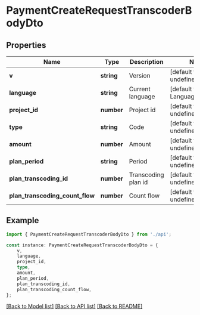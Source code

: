 # PaymentCreateRequestTranscoderBodyDto


## Properties

Name | Type | Description | Notes
------------ | ------------- | ------------- | -------------
**v** | **string** | Version | [default to undefined]
**language** | **string** | Current language | [default to LanguageEnum_En]
**project_id** | **number** | Project id | [default to undefined]
**type** | **string** | Code | [default to undefined]
**amount** | **number** | Amount | [default to undefined]
**plan_period** | **string** | Period | [default to undefined]
**plan_transcoding_id** | **number** | Transcoding plan id | [default to undefined]
**plan_transcoding_count_flow** | **number** | Count flow | [default to undefined]

## Example

```typescript
import { PaymentCreateRequestTranscoderBodyDto } from './api';

const instance: PaymentCreateRequestTranscoderBodyDto = {
    v,
    language,
    project_id,
    type,
    amount,
    plan_period,
    plan_transcoding_id,
    plan_transcoding_count_flow,
};
```

[[Back to Model list]](../README.md#documentation-for-models) [[Back to API list]](../README.md#documentation-for-api-endpoints) [[Back to README]](../README.md)
